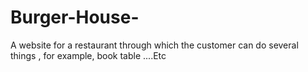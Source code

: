 # Burger-House-
A website for a restaurant through which the customer can do several things , for example, book table ....Etc   
